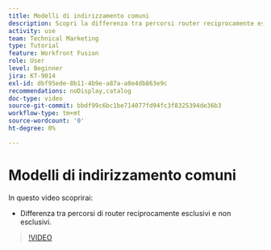```yaml
---
title: Modelli di indirizzamento comuni
description: Scopri la differenza tra percorsi router reciprocamente esclusivi e non esclusivi in  [!DNL Adobe Workfront Fusion].
activity: use
team: Technical Marketing
type: Tutorial
feature: Workfront Fusion
role: User
level: Beginner
jira: KT-9014
exl-id: dbf95ede-8b11-4b9e-a87a-a0e4db863e9c
recommendations: noDisplay,catalog
doc-type: video
source-git-commit: bbdf99c6bc1be714077fd94fc3f8325394de36b3
workflow-type: tm+mt
source-wordcount: '0'
ht-degree: 0%

---
```


# Modelli di indirizzamento comuni

In questo video scoprirai:

* Differenza tra percorsi di router reciprocamente esclusivi e non esclusivi.

>[!VIDEO](https://video.tv.adobe.com/v/335273/?quality=12&learn=on&enablevpops=1)
